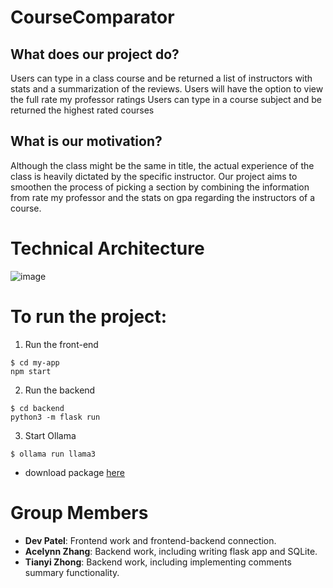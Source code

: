 # CourseComparator

## What does our project do?

Users can type in a class course and be returned a list of instructors with stats and a summarization of the reviews. 
Users will have the option to view the full rate my professor ratings 
Users can type in a course subject and be returned the highest rated courses

## What is our motivation?

Although the class might be the same in title, the actual experience of the class is heavily dictated by the specific instructor. Our project aims to smoothen the process of picking a section by combining the information from rate my professor and the stats on gpa regarding the instructors of a course.


# Technical Architecture
![image](https://github.com/CS222-UIUC-SP24/group-project-team-25/assets/53002479/5b7ed090-6a27-4de3-9e6a-e62963f09ea8)


# To run the project:
1. Run the front-end
```
$ cd my-app
npm start
```
2. Run the backend

```
$ cd backend
python3 -m flask run
```

3. Start Ollama
   
```
$ ollama run llama3
```
- download package [here](https://ollama.com/)



# Group Members

- **Dev Patel**: Frontend work and frontend-backend connection.
- **Acelynn Zhang**: Backend work, including writing flask app and SQLite.
- **Tianyi Zhong**: Backend work, including implementing comments summary functionality.
